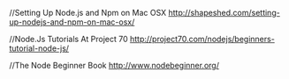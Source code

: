//Setting Up Node.js and Npm on Mac OSX
http://shapeshed.com/setting-up-nodejs-and-npm-on-mac-osx/

//Node.Js Tutorials At Project 70
http://project70.com/nodejs/beginners-tutorial-node-js/

//The Node Beginner Book
http://www.nodebeginner.org/